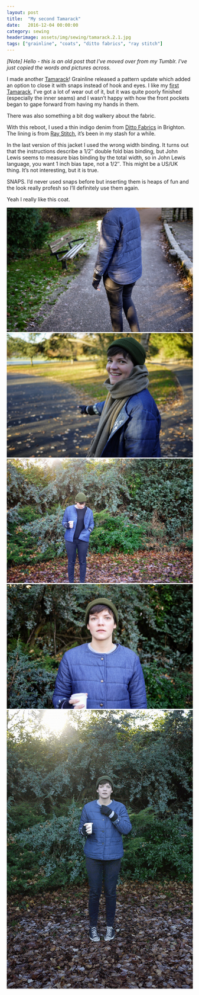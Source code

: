 ```yaml
---
layout: post
title:  "My second Tamarack"
date:   2016-12-04 00:00:00
category: sewing
headerimage: assets/img/sewing/tamarack.2.1.jpg
tags: ["grainline", "coats", "ditto fabrics", "ray stitch"]
---
```


_[Note] Hello - this is an old post that I've moved over from my Tumblr. I've just copied the words and pictures across._

I made another [Tamarack](https://grainlinestudio.com/?s=tamarack)! Grainline released a pattern update which added an option to close it with snaps instead of hook and eyes. I like my [first Tamarack](http://alicebartlett.co.uk/blog/tamarack), I’ve got a lot of wear out of it, but it was quite poorly finished (especially the inner seams) and I wasn’t happy with how the front pockets began to gape forward from having my hands in them.

There was also something a bit dog walkery about the fabric.

With this reboot, I used a thin indigo denim from [Ditto Fabrics](https://www.dittofabrics.co.uk/) in Brighton. The lining is from [Ray Stitch](https://raystitch.co.uk/), it’s been in my stash for a while.

In the last version of this jacket I used the wrong width binding. It turns out that the instructions describe a 1/2″ double fold bias binding, but John Lewis seems to measure bias binding by the total width, so in John Lewis language, you want 1 inch bias tape, not a 1/2″. This might be a US/UK thing. It’s not interesting, but it is true.

SNAPS. I’d never used snaps before but inserting them is heaps of fun and the look really profesh so I’ll definitely use them again.

Yeah I really like this coat.

![Tamarack 2](/assets/img/sewing/tamarack.2.1.jpg)
![Tamarack 2](/assets/img/sewing/tamarack.2.2.jpg)
![Tamarack 2](/assets/img/sewing/tamarack.2.3.jpg)
![Tamarack 2](/assets/img/sewing/tamarack.2.5.jpg)
![Tamarack 2](/assets/img/sewing/tamarack.2.4.gif)

